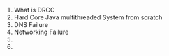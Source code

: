 1. What is DRCC
2.  Hard Core Java multithreaded System from scratch
3. DNS Failure
4. Networking Failure 
5. 
6. 